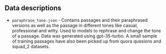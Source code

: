 ## Data descriptions

- `paraphrase_tone.json` - Contains passages and their paraphrased versions as well as the passage in different
tones like casual, professional and witty. Used to models to rephrase and change the tone of a passage.
Data was generated using gpt-35-turbo. A small sample of training passages have also been picked up from quora quesions
and squad_2 datasets.